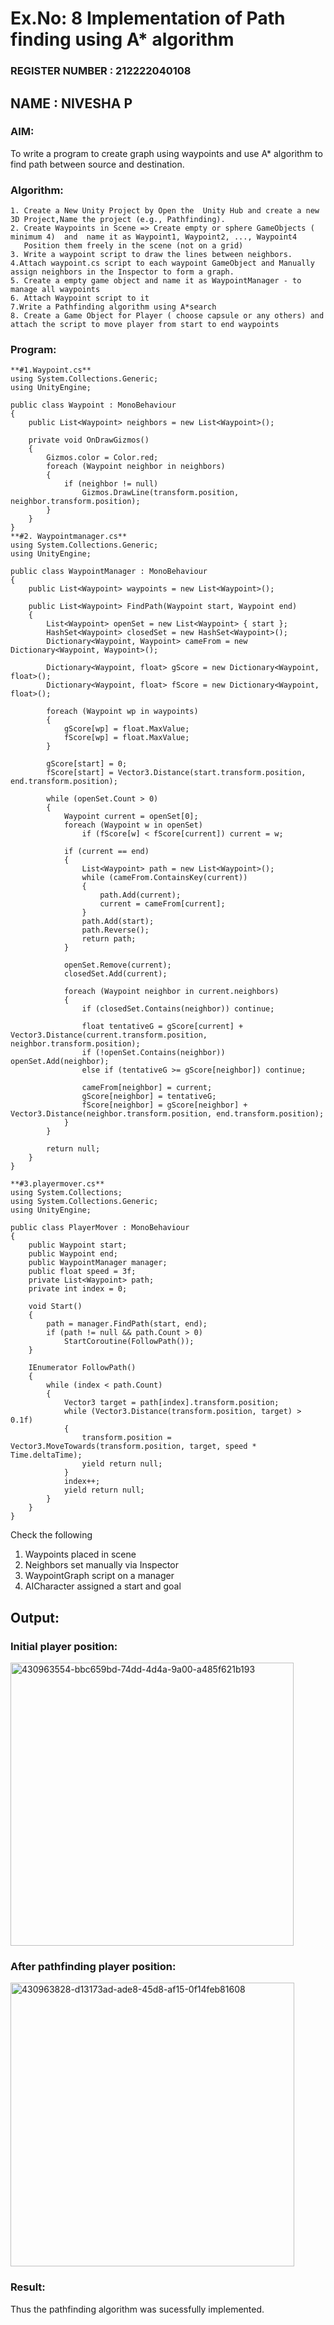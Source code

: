 # Ex.No: 8  Implementation of Path finding using A* algorithm                                                                      
### REGISTER NUMBER :  212222040108
## NAME :  NIVESHA P
### AIM: 
To write a program to create graph using waypoints and use A* algorithm to find path between source and destination.
### Algorithm:
```
1. Create a New Unity Project by Open the  Unity Hub and create a new 3D Project,Name the project (e.g., Pathfinding).
2. Create Waypoints in Scene => Create empty or sphere GameObjects ( minimum 4)  and  name it as Waypoint1, Waypoint2, ..., Waypoint4
   Position them freely in the scene (not on a grid)
3. Write a waypoint script to draw the lines between neighbors.
4.Attach waypoint.cs script to each waypoint GameObject and Manually assign neighbors in the Inspector to form a graph.
5. Create a empty game object and name it as WaypointManager - to manage all waypoints
6. Attach Waypoint script to it
7.Write a Pathfinding algorithm using A*search
8. Create a Game Object for Player ( choose capsule or any others) and attach the script to move player from start to end waypoints
```  
### Program:
```
**#1.Waypoint.cs**
using System.Collections.Generic;
using UnityEngine;

public class Waypoint : MonoBehaviour
{
    public List<Waypoint> neighbors = new List<Waypoint>();

    private void OnDrawGizmos()
    {
        Gizmos.color = Color.red;
        foreach (Waypoint neighbor in neighbors)
        {
            if (neighbor != null)
                Gizmos.DrawLine(transform.position, neighbor.transform.position);
        }
    }
}
**#2. Waypointmanager.cs**
using System.Collections.Generic;
using UnityEngine;

public class WaypointManager : MonoBehaviour
{
    public List<Waypoint> waypoints = new List<Waypoint>();

    public List<Waypoint> FindPath(Waypoint start, Waypoint end)
    {
        List<Waypoint> openSet = new List<Waypoint> { start };
        HashSet<Waypoint> closedSet = new HashSet<Waypoint>();
        Dictionary<Waypoint, Waypoint> cameFrom = new Dictionary<Waypoint, Waypoint>();

        Dictionary<Waypoint, float> gScore = new Dictionary<Waypoint, float>();
        Dictionary<Waypoint, float> fScore = new Dictionary<Waypoint, float>();

        foreach (Waypoint wp in waypoints)
        {
            gScore[wp] = float.MaxValue;
            fScore[wp] = float.MaxValue;
        }

        gScore[start] = 0;
        fScore[start] = Vector3.Distance(start.transform.position, end.transform.position);

        while (openSet.Count > 0)
        {
            Waypoint current = openSet[0];
            foreach (Waypoint w in openSet)
                if (fScore[w] < fScore[current]) current = w;

            if (current == end)
            {
                List<Waypoint> path = new List<Waypoint>();
                while (cameFrom.ContainsKey(current))
                {
                    path.Add(current);
                    current = cameFrom[current];
                }
                path.Add(start);
                path.Reverse();
                return path;
            }

            openSet.Remove(current);
            closedSet.Add(current);

            foreach (Waypoint neighbor in current.neighbors)
            {
                if (closedSet.Contains(neighbor)) continue;

                float tentativeG = gScore[current] + Vector3.Distance(current.transform.position, neighbor.transform.position);
                if (!openSet.Contains(neighbor)) openSet.Add(neighbor);
                else if (tentativeG >= gScore[neighbor]) continue;

                cameFrom[neighbor] = current;
                gScore[neighbor] = tentativeG;
                fScore[neighbor] = gScore[neighbor] + Vector3.Distance(neighbor.transform.position, end.transform.position);
            }
        }

        return null;
    }
}

**#3.playermover.cs**
using System.Collections;
using System.Collections.Generic;
using UnityEngine;

public class PlayerMover : MonoBehaviour
{
    public Waypoint start;
    public Waypoint end;
    public WaypointManager manager;
    public float speed = 3f;
    private List<Waypoint> path;
    private int index = 0;

    void Start()
    {
        path = manager.FindPath(start, end);
        if (path != null && path.Count > 0)
            StartCoroutine(FollowPath());
    }

    IEnumerator FollowPath()
    {
        while (index < path.Count)
        {
            Vector3 target = path[index].transform.position;
            while (Vector3.Distance(transform.position, target) > 0.1f)
            {
                transform.position = Vector3.MoveTowards(transform.position, target, speed * Time.deltaTime);
                yield return null;
            }
            index++;
            yield return null;
        }
    }
}
```

Check the following
1. Waypoints placed in scene
2. Neighbors set manually via Inspector
3. WaypointGraph script on a manager
4. AICharacter assigned a start and goal

## Output:
### Initial player position:
<img width="453" alt="430963554-bbc659bd-74dd-4d4a-9a00-a485f621b193" src="https://github.com/user-attachments/assets/6035f2e1-c299-4c47-a0d2-0fa3df656de2" />




### After pathfinding player position:
<img width="454" alt="430963828-d13173ad-ade8-45d8-af15-0f14feb81608" src="https://github.com/user-attachments/assets/df92c489-4aac-48dc-aeb3-a1a178a07bfa" />



### Result:
Thus the pathfinding algorithm was sucessfully implemented.
